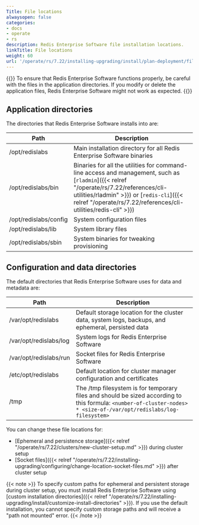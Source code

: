 ```yaml
---
Title: File locations
alwaysopen: false
categories:
- docs
- operate
- rs
description: Redis Enterprise Software file installation locations.
linkTitle: File locations
weight: 60
url: '/operate/rs/7.22/installing-upgrading/install/plan-deployment/file-locations/'
---
```

{{<warning>}}
To ensure that Redis Enterprise Software functions properly, be careful with the files in the application directories. If you modify or delete the application files, Redis Enterprise Software might not work as expected.
{{</warning>}}

## Application directories

The directories that Redis Enterprise Software installs into are:

| **Path** | **Description** |
|------------|-----------------|
| /opt/redislabs | Main installation directory for all Redis Enterprise Software binaries |
| /opt/redislabs/bin | Binaries for all the utilities for command-line access and management, such as [`rladmin`]({{< relref "/operate/rs/7.22/references/cli-utilities/rladmin" >}}) or [`redis-cli`]({{< relref "/operate/rs/7.22/references/cli-utilities/redis-cli" >}}) |
| /opt/redislabs/config | System configuration files |
| /opt/redislabs/lib | System library files |
| /opt/redislabs/sbin | System binaries for tweaking provisioning |

## Configuration and data directories

The default directories that Redis Enterprise Software uses for data and metadata are:

| **Path** | **Description** |
|------------|-----------------|
| /var/opt/redislabs | Default storage location for the cluster data, system logs, backups, and ephemeral, persisted data |
| /var/opt/redislabs/log | System logs for Redis Enterprise Software |
| /var/opt/redislabs/run | Socket files for Redis Enterprise Software |
| /etc/opt/redislabs | Default location for cluster manager configuration and certificates |
| /tmp | The /tmp filesystem is for temporary files and should be sized according to this formula: `<number-of-cluster-nodes> * <size-of-/var/opt/redislabs/log-filesystem>`  |

You can change these file locations for:

- [Ephemeral and persistence storage]({{< relref "/operate/rs/7.22/clusters/new-cluster-setup.md" >}}) during cluster setup
- [Socket files]({{< relref "/operate/rs/7.22/installing-upgrading/configuring/change-location-socket-files.md" >}}) after cluster setup

{{< note >}}
To specify custom paths for ephemeral and persistent storage during cluster setup, you must install Redis Enterprise Software using [custom installation directories]({{< relref "/operate/rs/7.22/installing-upgrading/install/customize-install-directories" >}}). If you use the default installation, you cannot specify custom storage paths and will receive a "path not mounted" error.
{{< /note >}}
